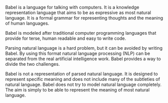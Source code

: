 Babel is a language for talking with computers.  It is a knowledge representation language that aims to be as expressive as most natural language.  It is a formal grammar for representing thoughts and the meaning of human languages.

Babel is modeled after traditional computer programming languages that provide for terse, human readable and easy to write code.

Parsing natural language is a hard problem, but it can be avoided by writing Babel.  By using this format natural language processing (NLP) can be separated from the real artificial intelligence work.  Babel provides a way to divide the two challenges.

Babel is not a representation of parsed natural language.  It is designed to represent specific meaning and does not include many of the subtleties of natural language.  Babel does not try to model natural language completely.  The aim is simply to be able to represent the meaning of most natural language.